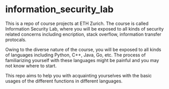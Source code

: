 # information_security_lab

This is a repo of course projects at ETH Zurich. The course is called Information Security Lab, where you will be exposed to all kinds of security related concerns including encription, stack overflow, information transfer protocals.

Owing to the diverse nature of the course, you will be exposed to all kinds of languages including Python, C++, Java, Go, etc. The process of familiarizing yourself with these languages might be painful and you may not know where to start.

This repo aims to help you with acquainting yourselves with the basic usages of the different functions in different languages. 
